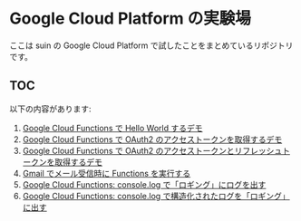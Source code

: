 # Google Cloud Platform の実験場

ここは suin の Google Cloud Platform で試したことをまとめているリポジトリです。

## TOC

以下の内容があります:

1. [Google Cloud Functions で Hello World するデモ](https://github.com/suin/google-cloud-platform-playground)
1. [Google Cloud Functions で OAuth2 のアクセストークンを取得するデモ](https://github.com/suin/google-cloud-platform-playground/tree/functions-oauth2)
1. [Google Cloud Functions で OAuth2 のアクセストークンとリフレッシュトークンを取得するデモ](https://github.com/suin/google-cloud-platform-playground/tree/functions-oauth2-refresh-token)
1. [Gmail でメール受信時に Functions を実行する](https://github.com/suin/google-cloud-platform-playground/tree/functions-gmail-push-notification)
1. [Google Cloud Functions: console.log で「ロギング」にログを出す](https://github.com/suin/google-cloud-platform-playground/tree/functions-logging)
1. [Google Cloud Functions: console.log で構造化されたログを「ロギング」に出す](https://github.com/suin/google-cloud-platform-playground/tree/functions-structured-logging)
